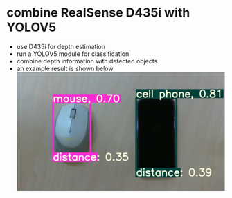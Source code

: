 # combine RealSense D435i with YOLOV5
- use D435i for depth estimation
- run a YOLOV5 module for classification
- combine depth information with detected objects
- an example result is shown below
![Alt text](images/image.png)
